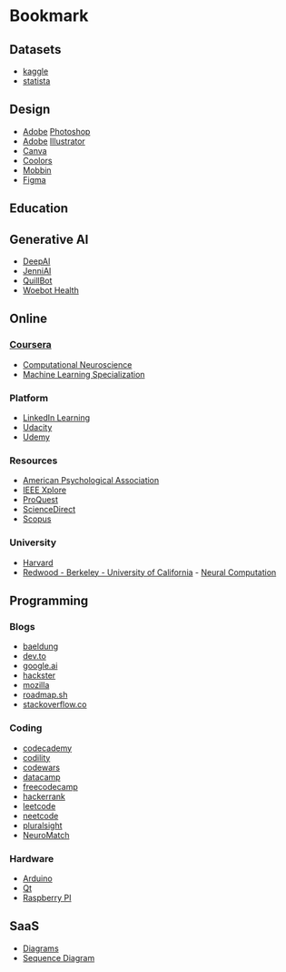 # Bookmark

<!-- ## Table of Content

- [Bookmark](#bookmark)
  - [Table of Content](#table-of-content)
  - [Datasets](#datasets)
  - [Design](#design)
  - [Education](#education)
  - [Generative AI](#generative-ai)
  - [Online](#online)
    - [Coursera](#coursera)
    - [Platform](#platform)
    - [Resources](#resources)
    - [University](#university)
  - [Programming](#programming)
    - [Blogs](#blogs)
    - [Coding](#coding)
    - [Hardware](#hardware)
  - [SaaS](#saas) -->

## Datasets

- [kaggle](https://www.kaggle.com)
- [statista](https://www.statista.com)

## Design

- [Adobe][adobe] [Photoshop][adobe-photoshop]
- [Adobe][adobe] [Illustrator][adobe-illustrator]
- [Canva][canva]
- [Coolors](https://coolors.co/)
- [Mobbin](https://mobbin.com)
- [Figma][figma]

## Education

## Generative AI

- [DeepAI](https://deepai.org)
- [JenniAI](https://jenni.ai/)
- [QuillBot](https://quillbot.com)
- [Woebot Health](https://woebothealth.com)

## Online

### [Coursera](https://www.coursera.org/)

- [Computational Neuroscience](https://www.coursera.org/learn/computational-neuroscience)
- [Machine Learning Specialization](https://www.coursera.org/specializations/machine-learning-introduction)

### Platform

- [LinkedIn Learning](https://www.linkedin.com/learning/)
- [Udacity](https://www.udacity.com/)
- [Udemy](https://www.udemy.com/)

### Resources

- [American Psychological Association](https://www.apa.org/)
- [IEEE Xplore](https://ieeexplore.ieee.org)
- [ProQuest](https://www.proquest.com)
- [ScienceDirect](https://www.sciencedirect.com/)
- [Scopus](https://www.scopus.com/)

### University

- [Harvard](https://pll.harvard.edu/)
- [Redwood - Berkeley - University of California](https://redwood.berkeley.edu/) - [Neural Computation](https://redwood.berkeley.edu/courses/vs265/)

## Programming

### Blogs

- [baeldung](https://www.baeldung.com/)
- [dev.to](https://dev.to/)
- [google.ai](https://ai.google/)
- [hackster](https://www.hackster.io)
- [mozilla](https://developer.mozilla.org/en-US/)
- [roadmap.sh](https://roadmap.sh/)
- [stackoverflow.co](https://stackoverflow.co)

### Coding

- [codecademy](https://www.codecademy.com/catalog)
- [codility](https://www.codility.com/)
- [codewars](https://www.codewars.com/)
- [datacamp](https://www.datacamp.com/)
- [freecodecamp](https://www.freecodecamp.org/)
- [hackerrank](https://www.hackerrank.com/)
- [leetcode](https://leetcode.com/)
- [neetcode](https://neetcode.io/)
- [pluralsight](https://www.pluralsight.com/)
- [NeuroMatch](https://compneuro.neuromatch.io/tutorials/intro.html)

### Hardware

- [Arduino](https://www.arduino.cc/)
- [Qt](https://www.qt.io/)
- [Raspberry PI](https://www.raspberrypi.com/)

## SaaS

- [Diagrams](https://www.diagrams.net/)
- [Sequence Diagram](https://sequencediagram.org)

[adobe]: https://www.adobe.com/
[adobe-illustrator]: https://www.adobe.com/products/illustrator.html
[adobe-photoshop]: https://www.adobe.com/products/photoshop.html
[canva]: https://www.canva.com/
[figma]: https://www.figma.com/
